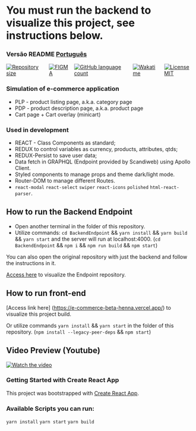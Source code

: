 # You must run the backend to visualize this project, see instructions below.

###  Versão README [Português](./README-pt.md)

<div style="display: flex; gap:1rem;">
<a href="#">
<img alt="Repository size" src="https://img.shields.io/github/repo-size/GusRot/e-commerce">
</a>
<a href="https://www.figma.com/file/oQcfYNV61yUHHdi2LrwmF5/Junior-Frontend-Test-Designs-(Public)-(Copy)">
  <img alt="FIGMA" src="https://img.shields.io/badge/Acessar%20Layout%20-Figma-%2304D361">
</a>
<a href="#">
<img alt="GitHub language count" src="https://img.shields.io/github/languages/count/GusRot/e-commerce?color=%2304D361" target="blank">
</a>
<a href="#">
<img alt="Wakatime" src="https://wakatime.com/badge/user/04f1420e-9d57-410a-bdc7-d768fb237a52/project/caa189ab-6003-48e5-8577-4038352c1866.svg">
</a>
<a href="https://github.com/git/git-scm.com/blob/main/MIT-LICENSE.txt" target="blank">
<img alt="LicenseMIT" src="https://badgen.net/github/license/micromatch/micromatch">
</a>
</div>

### Simulation of e-commerce application

- PLP - product listing page, a.k.a. category page
- PDP - product description page, a.k.a. product page
- Cart page + Cart overlay (minicart)

### Used in development

- REACT - Class Components as standard;
- REDUX to control variables as currency, products, attributes, qtds;
- REDUX-Persist to save user data;
- Data fetch in GRAPHQL (Endpoint provided by Scandiweb) using Apollo Client.
- Styled components to manage props and theme dark/light mode.
- Router-DOM to manage different Routes.
- `react-modal`  `react-select`  `swiper`  `react-icons`  `polished`  `html-react-parser`.

## How to run the Backend Endpoint

- Open another terminal in the folder of this repository.
- Utilize commands: `cd BackendEndpoint` && `yarn install` && `yarn build` && `yarn start` and the server will run at localhost:4000. (`cd BackendEndpoint` && `npm i` && `npm run build` && `npm start`)

You can also open the original repository with just the backend and follow the instructions in it.

[Access here](https://github.com/scandiweb/junior-react-endpoint) to visualize the Endpoint repository.

## How to run front-end

[Access link here] (https://e-commerce-beta-henna.vercel.app/) to visualize this project build.

Or utilize commands `yarn install` && `yarn start` in the folder of this repository. (`npm install --legacy-peer-deps` && `npm start`)

## Video Preview (Youtube)

[![Watch the video](https://img.youtube.com/vi/So8afPRb9TU/maxresdefault.jpg)](https://youtu.be/So8afPRb9TU)

### Getting Started with Create React App

This project was bootstrapped with [Create React App](https://github.com/facebook/create-react-app).

### Available Scripts you can run:

`yarn install`
`yarn start`
`yarn build`